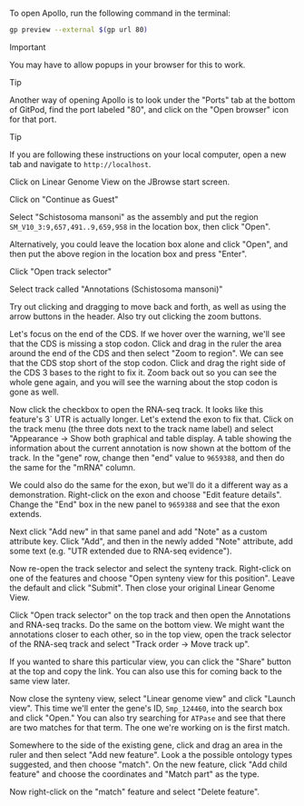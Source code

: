 To open Apollo, run the following command in the terminal:

```sh
gp preview --external $(gp url 80)
```

> [!IMPORTANT]
> You may have to allow popups in your browser for this to work.

> [!TIP]
> Another way of opening Apollo is to look under the "Ports" tab at the bottom
of GitPod, find the port labeled "80", and click on the "Open browser" icon for
that port.

> [!TIP]
> If you are following these instructions on your local computer, open a new tab
and navigate to `http://localhost`.

Click on Linear Genome View on the JBrowse start screen.

Click on "Continue as Guest"

Select "Schistosoma mansoni" as the assembly and put the region
`SM_V10_3:9,657,491..9,659,958` in the location box, then click "Open".

Alternatively, you could leave the location box alone and click "Open", and then
put the above region in the location box and press "Enter".

Click "Open track selector"

Select track called "Annotations (Schistosoma mansoni)"

Try out clicking and dragging to move back and forth, as well as using the arrow
buttons in the header. Also try out clicking the zoom buttons.

Let's focus on the end of the CDS. If we hover over the warning, we'll see that
the CDS is missing a stop codon. Click and drag in the ruler the area around
the  end of the CDS and then select "Zoom to region". We can see that the CDS
stop short of the stop codon. Click and drag the right side of the CDS 3 bases
to the right to fix it. Zoom back out so you can see the whole gene again, and
you will see the warning about the stop codon is gone as well.

Now click the checkbox to open the RNA-seq track. It looks like this feature's
3\` UTR is actually longer. Let's extend the exon to fix that. Click on the
track menu (the three dots next to the track name label) and select "Appearance
-> Show both graphical and table display. A table showing the information about
the current annotation is now shown at the bottom of the track. In the "gene"
row, change then "end" value to `9659388`, and then do the same for the "mRNA"
column.

We could also do the same for the exon, but we'll do it a different way as a
demonstration. Right-click on the exon and choose "Edit feature details".
Change the "End" box in the new panel to `9659388` and see that the exon
extends.

Next click "Add new" in that same panel and add "Note" as a custom attribute
key. Click "Add", and then in the newly added "Note" attribute, add some text
(e.g. "UTR extended due to RNA-seq evidence").

Now re-open the track selector and select the synteny track. Right-click on one
of the features and choose "Open synteny view for this position". Leave the
default and click "Submit". Then close your original Linear Genome View.

Click "Open track selector" on the top track and then open the Annotations and
RNA-seq tracks. Do the same on the bottom view. We might want the annotations
closer to each other, so in the top view, open the track selector of the RNA-seq
track and select "Track order -> Move track up".

If you wanted to share this particular view, you can click the "Share" button at
the top and copy the link. You can also use this for coming back to the same
view later.

Now close the synteny view, select "Linear genome view" and click "Launch view".
This time we'll enter the gene's ID, `Smp_124460`, into the search box and click
"Open." You can also try searching for `ATPase` and see that there are two
matches for that term. The one we're working on is the first match.

Somewhere to the side of the existing gene, click and drag an area in the ruler
and then select "Add new feature". Look a the possible ontology types suggested,
 and then choose "match". On the new feature, click "Add child feature" and
choose the coordinates and "Match part" as the type.

Now right-click on the "match" feature and select "Delete feature".
